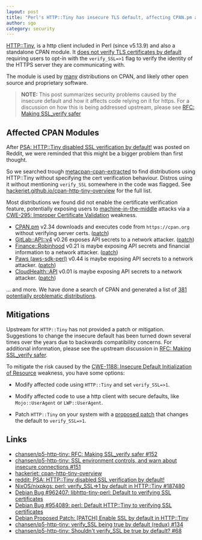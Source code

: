 ```yaml
---
layout: post
title: "Perl's HTTP::Tiny has insecure TLS default, affecting CPAN.pm and other modules"
author: sgo
category: security
---
```

  
[HTTP::Tiny](https://metacpan.org/pod/HTTP::Tiny), is a http client included in
Perl (since v5.13.9) and also a standalone CPAN module. It [does not verify TLS
certificates by default](https://metacpan.org/pod/HTTP::Tiny#SSL-SUPPORT) requiring users to opt-in with the `verify_SSL=>1` flag to verify the identity of the HTTPS server they are communicating with.

The module is used by
[many](https://hackeriet.github.io/cpan-http-tiny-overview/) distributions on
CPAN, and likely other open source and proprietary software.

> **NOTE:** This post summarizes security problems caused by the insecure default
> and how it affects code relying on it for https. For a
> discussion on how this is being addressed upstream, please see
> [RFC: Making SSL_verify safer](https://github.com/chansen/p5-http-tiny/issues/152)


## Affected CPAN Modules

After 
[PSA: HTTP::Tiny disabled SSL verification by
default!](https://www.reddit.com/r/perl/comments/111tadi/psa_httptiny_disabled_ssl_verification_by_default/) was posted on Reddit, we were reminded that this might be a bigger problem than first thought. 

So we searched trough
[metacpan-cpan-extracted](https://github.com/metacpan/metacpan-cpan-extracted)
to find distributions using HTTP::Tiny without specifying the cert verification
behaviour. Distros using it without mentioning `verify_SSL` somewhere in the code was flagged. See [hackeriet.github.io/cpan-http-tiny-overview](https://hackeriet.github.io/cpan-http-tiny-overview/) for the full list.

Most distributions we found did not enable the certificate verification feature, potentially exposing users to [machine-in-the-middle](https://www.internetsociety.org/resources/doc/2020/fact-sheet-machine-in-the-middle-attacks/Machine-in-the-middle) attacks via a [CWE-295: Improper Certificate Validation](https://cwe.mitre.org/data/definitions/295.html) weakness. 

- [CPAN.pm](https://metacpan.org/pod/CPAN) v2.34 downloads and executes code from
  `https://cpan.org` without verifying server certs.
  ([patch](https://github.com/andk/cpanpm/commit/9c98370287f4e709924aee7c58ef21c85289a7f0))
- [GitLab::API::v4](https://metacpan.org/dist/GitLab-API-v4) v0.26 exposes API
  secrets to a network attacker.
  ([patch](https://github.com/bluefeet/GitLab-API-v4/pull/57))
- [Finance::Robinhood](https://metacpan.org/dist/Finance-Robinhood) v0.21 is
  maybe exposing API secrets and financial information to a network
  attacker. ([patch](https://github.com/sanko/Finance-Robinhood/pull/6))
- [Paws (aws-sdk-perl)](https://metacpan.org/pod/Paws) v0.44 is
  maybe exposing API secrets to a network attacker. ([patch](https://github.com/pplu/aws-sdk-perl/pull/426))
- [CloudHealth::API](https://metacpan.org/pod/CloudHealth::API) v0.01 is maybe
  exposing API secrets to a network attacker.
  ([patch](https://github.com/pplu/cloudhealth-api-perl/pull/2))

... and more. We have done a search of CPAN and generated a list of [381 potentially problematic distributions](https://hackeriet.github.io/cpan-http-tiny-overview/).


## Mitigations

Upstream for `HTTP::Tiny` has not provided a patch or mitigation. Suggestions to change the insecure default has been turned down several times over the years due to backwards compatibility concerns. For additional information, please see the upstream discussion in [RFC: Making SSL_verify safer](https://github.com/chansen/p5-http-tiny/issues/152).

To mitigate the risk caused by the [CWE-1188: Insecure Default Initialization of Resource](https://cwe.mitre.org/data/definitions/1188.html) weakness, you have some options:

- Modify affected code using `HTTP::Tiny` and set `verify_SSL=>1`.

- Modify affected code to use a http client with secure defaults, like
  `Mojo::UserAgent` or `LWP::UserAgent`.

- Patch `HTTP::Tiny` on your system with a [proposed patch](https://salsa.debian.org/perl-team/interpreter/perl/-/commit/1490431e40e22052f75a0b3449f1f53cbd27ba92.patch) that changes the default to `verify_SSL=>1`.

## Links

- [chansen/p5-http-tiny: RFC: Making SSL_verify  safer #152](https://github.com/chansen/p5-http-tiny/issues/152)
- [chansen/p5-http-tiny: SSL environment controls, and warn about insecure connections #151](https://github.com/chansen/p5-http-tiny/pull/151)
- [hackeriet: cpan-http-tiny-overview](https://hackeriet.github.io/cpan-http-tiny-overview/)
- [reddit: PSA: HTTP::Tiny disabled SSL verification by default!](https://www.reddit.com/r/perl/comments/111tadi/psa_httptiny_disabled_ssl_verification_by_default/)
- [NixOS/nixpkgs: perl: verify_SSL=>1 by default in HTTP::Tiny #187480](https://github.com/NixOS/nixpkgs/pull/187480)
- [Debian Bug #962407: libhttp-tiny-perl: Default to verifying SSL certificates](https://bugs.debian.org/cgi-bin/bugreport.cgi?bug=962407)
- [Debian Bug #954089: perl: Default HTTP::Tiny to verifying SSL certificates](https://bugs.debian.org/cgi-bin/bugreport.cgi?bug=954089)
- [Debian Proposed Patch: \[PATCH\] Enable SSL by default in HTTP::Tiny](https://salsa.debian.org/perl-team/interpreter/perl/-/commit/1490431e40e22052f75a0b3449f1f53cbd27ba92.patch)
- [chansen/p5-http-tiny: verify_SSL being true by default (redux) #134](https://github.com/chansen/p5-http-tiny/issues/134)
- [chansen/p5-http-tiny: Shouldn't verify_SSL be true by default? #68](https://github.com/chansen/p5-http-tiny/issues/68)

